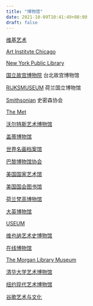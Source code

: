 ```yaml
---
title: "博物馆"
date: 2021-10-09T10:41:49+08:00
draft: false
---
```


[维基艺术](https://www.wikiart.org)

[Art Institvte Chicago](https://www.artic.edu/collection)

[New York Public Library](https://digitalcollections.nypl.org/)

[国立故宫博物院](https://theme.npm.edu.tw/opendata/index.aspx)  台北故宫博物馆

[RIJKSMUSEUM](https://www.rijksmuseum.nl/en/rijksstudio)  荷兰国立博物馆

[Smithsonian](https://www.si.edu/openaccess)  史密森协会

[The Met](https://www.metmuseum.org/art/collection)

[沃尔特斯艺术博物馆](https://art.thewalters.org/)

[盖蒂博物馆](http://www.getty.edu/art/collection/)

[世界名画档案馆](https://gallerix.org/)

[巴黎博物馆协会](https://www.parismuseescollections.paris.fr/fr)

[美国国家艺术馆](https://www.nga.gov/open-access-images.html)

[美国国会图书馆](https://www.loc.gov/collections/)

[荷兰梵高博物馆](https://www.vangoghmuseum.nl/zh/collection)

[大英博物馆](https://www.britishmuseum.org/collection)

[USEUM](https://useum.org/)

[维也纳艺术史博物馆](https://www.khm.at/)

[在线博物馆](https://smarthistory.org/)

[The Morgan Library Museum](https://www.themorgan.org)

[清华大学艺术博物馆](https://www.artmuseum.tsinghua.edu.cn/cpsj/zlxx/szzt/)

[纽约现代艺术博物馆](https://www.moma.org)

[谷歌艺术与文化](https://artsandculture.google.com)
